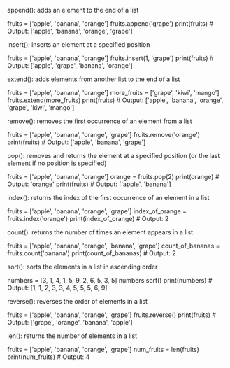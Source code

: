 append(): adds an element to the end of a list

fruits = ['apple', 'banana', 'orange']
fruits.append('grape')
print(fruits)  # Output: ['apple', 'banana', 'orange', 'grape']

insert(): inserts an element at a specified position

fruits = ['apple', 'banana', 'orange']
fruits.insert(1, 'grape')
print(fruits)  # Output: ['apple', 'grape', 'banana', 'orange']

extend(): adds elements from another list to the end of a list
 
fruits = ['apple', 'banana', 'orange']
more_fruits = ['grape', 'kiwi', 'mango']
fruits.extend(more_fruits)
print(fruits)  # Output: ['apple', 'banana', 'orange', 'grape', 'kiwi', 'mango']

remove(): removes the first occurrence of an element from a list
 
fruits = ['apple', 'banana', 'orange', 'grape']
fruits.remove('orange')
print(fruits)  # Output: ['apple', 'banana', 'grape']


pop(): removes and returns the element at a specified position (or the last element if no position is specified)
 
fruits = ['apple', 'banana', 'orange']
orange = fruits.pop(2)
print(orange)  # Output: 'orange'
print(fruits)  # Output: ['apple', 'banana']

index(): returns the index of the first occurrence of an element in a list
 
fruits = ['apple', 'banana', 'orange', 'grape']
index_of_orange = fruits.index('orange')
print(index_of_orange)  # Output: 2


count(): returns the number of times an element appears in a list
 
fruits = ['apple', 'banana', 'orange', 'banana', 'grape']
count_of_bananas = fruits.count('banana')
print(count_of_bananas)  # Output: 2


sort(): sorts the elements in a list in ascending order
 
numbers = [3, 1, 4, 1, 5, 9, 2, 6, 5, 3, 5]
numbers.sort()
print(numbers)  # Output: [1, 1, 2, 3, 3, 4, 5, 5, 5, 6, 9]

reverse(): reverses the order of elements in a list
 
fruits = ['apple', 'banana', 'orange', 'grape']
fruits.reverse()
print(fruits)  # Output: ['grape', 'orange', 'banana', 'apple']

len(): returns the number of elements in a list
 
fruits = ['apple', 'banana', 'orange', 'grape']
num_fruits = len(fruits)
print(num_fruits)  # Output: 4

